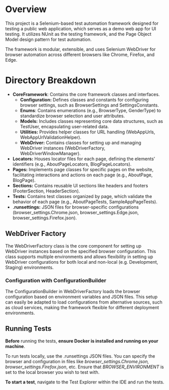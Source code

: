 # Overview
This project is a Selenium-based test automation framework designed for testing a public web application, which serves as a demo web app for UI testing. It utilizes NUnit as the testing framework, and the Page Object Model design pattern for test automation.

The framework is modular, extensible, and uses Selenium WebDriver for browser automation across different browsers like Chrome, Firefox, and Edge.

# Directory Breakdown
- **CoreFramework**: Contains the core framework classes and interfaces.
    - **Configuration:** Defines classes and constants for configuring browser settings, such as BrowserSettings and SettingsConstants.
  - **Enums**: Contains enumerations (e.g., BrowserType, GenderType) to standardize browser selection and user attributes.
  - **Models:** Includes classes representing core data structures, such as TestUser, encapsulating user-related data.
  - **Utilities:** Provides helper classes for URL handling (WebAppUrls, WebAppUrlValidationHelper).
  - **WebDriver:** Contains classes for setting up and managing WebDriver instances (WebDriverFactory, WebDriverWindowManager).
- **Locators:** Houses locator files for each page, defining the elements’ identifiers (e.g., AboutPageLocators, BlogPageLocators). 
- **Pages:** Implements page classes for specific pages on the website, facilitating interactions and actions on each page (e.g., AboutPage, BlogPage). 
- **Sections:** Contains reusable UI sections like headers and footers (FooterSection, HeaderSection). 
- **Tests:** Contains test classes organized by page, which validate the behavior of each page (e.g., AboutPageTests, SampleAppPageTests). 
- **.runsettings:** JSON files for browser-specific configurations (browser_settings.Chrome.json, browser_settings.Edge.json, browser_settings.Firefox.json).

## WebDriver Factory
The WebDriverFactory class is the core component for setting up WebDriver instances based on the specified browser configuration. This class supports multiple environments and allows flexibility in setting up WebDriver configurations for both local and non-local (e.g. Development, Staging) environments.

### Configuration with ConfigurationBuilder

The ConfigurationBuilder in WebDriverFactory loads the browser configuration based on environment variables and JSON files. This setup can easily be adapted to load configurations from alternative sources, such as cloud services, making the framework flexible for different deployment environments.

## Running Tests
**Before** running the tests, **ensure Docker is installed and running on your machine**.

To run tests locally, use the .runsettings JSON files. You can specify the browser and configuration in files like _browser_settings.Chrome.json, browser_settings.Firefox.json_, etc. Ensure that _BROWSER_ENVIRONMENT_ is set to the local browser you wish to test with.

**To start a test**, navigate to the Test Explorer within the IDE and run the tests.









 